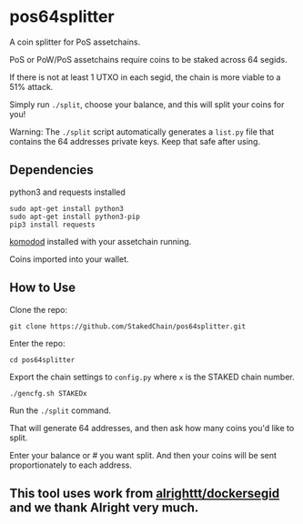 # pos64splitter

A coin splitter for PoS assetchains.

PoS or PoW/PoS assetchains require coins to be staked across 64 segids.

If there is not at least 1 UTXO in each segid, the chain is more viable to a 51% attack.

Simply run `./split`, choose your balance, and this will split your coins for you!

Warning: The `./split` script automatically generates a `list.py` file that contains the 64 addresses private keys. Keep that safe after using.


## Dependencies
python3 and requests installed
```shell
sudo apt-get install python3
sudo apt-get install python3-pip
pip3 install requests
```

[komodod](https://github.com/StakedChain/komodo) installed with your assetchain running.

Coins imported into your wallet.


## How to Use

Clone the repo:

`git clone https://github.com/StakedChain/pos64splitter.git`

Enter the repo:

`cd pos64splitter`

Export the chain settings  to  `config.py` where `x` is the STAKED chain number.

`./gencfg.sh STAKEDx`

Run the `./split` command.

That will generate 64 addresses, and then ask how many coins you'd like to split.

Enter your balance or # you want split.  And then your coins will be sent proportionately to each address.

## This tool uses work from [alrighttt/dockersegid](https://github.com/alrighttt/dockersegid) and we thank Alright very much.
